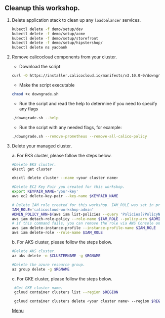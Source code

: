 ## Cleanup this workshop.

1. Delete application stack to clean up any `loadbalancer` services.

    ```bash
    kubectl delete -f demo/setup/dev
    kubectl delete -f demo/setup/acme
    kubectl delete -f demo/setup/storefront
    kubectl delete -f demo/setup/hipstershop/
    kubectl delete ns yaobank
    ```

2. Remove calicocloud components from your cluster.
   - Download the script 
   ```bash
   curl -O https://installer.calicocloud.io/manifests/v3.10.0-0/downgrade.sh
   ```

   - Make the script executable 
   ```bash
   chmod +x downgrade.sh
   ```

   - Run the script and read the help to determine if you need to specify any flags 
   ```bash
   ./downgrade.sh --help
   ```

   - Run the script with any needed flags, for example: 
   ```bash
   ./downgrade.sh --remove-prometheus --remove-all-calico-policy
   
   ```   

3. Delete your managed cluster.

   a. For EKS cluster, please follow the steps below.  

    ```bash
    #Delete EKS cluster.
    eksctl get cluster 
    
    eksctl delete cluster --name <your cluster name>
    ```

    ```bash
    #Delete EC2 Key Pair you created for this workshop.
    export KEYPAIR_NAME='your-key'
    aws ec2 delete-key-pair --key-name $KEYPAIR_NAME
    ```

    ```bash
    # Delete IAM role created for this workshop. IAM_ROLE was set in previous step as calicocloud-workshop-admin.
    IAM_ROLE='calicocloud-workshop-admin'
    ADMIN_POLICY_ARN=$(aws iam list-policies --query 'Policies[?PolicyName==`AdministratorAccess`].Arn' --output text)
    aws iam detach-role-policy --role-name $IAM_ROLE --policy-arn $ADMIN_POLICY_ARN
    # if this command fails, you can remove the role via AWS Console once you delete the Cloud9 instance
    aws iam delete-instance-profile --instance-profile-name $IAM_ROLE
    aws iam delete-role --role-name $IAM_ROLE
    ```
   
    b. For AKS cluster, please follow the steps below.  

    ```bash
    #Delete AKS cluster.
    az aks delete -n $CLUSTERNAME -g $RGNAME
    ```

    ```bash
    #Delete the azure resource group. 
    az group delete -g $RGNAME
    ```




   c. For GKE cluster, please follow the steps below.  

   ```bash
    #Get GKE cluster name.
    gcloud container clusters list --region $REGION    

    gcloud container clusters delete <your cluster name> --region $REGION 
    ```

   [Menu](../README.md)
   
